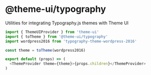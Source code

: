 # @theme-ui/typography

Utilities for integrating Typography.js themes with Theme UI

```js
import { ThemeUIProvider } from 'theme-ui'
import { toTheme } from '@theme-ui/typography'
import wordpress2016 from 'typography-theme-wordpress-2016'

const theme = toTheme(wordpress2016)

export default (props) => (
  <ThemeProvider theme={theme}>{props.children}</ThemeProvider>
)
```
